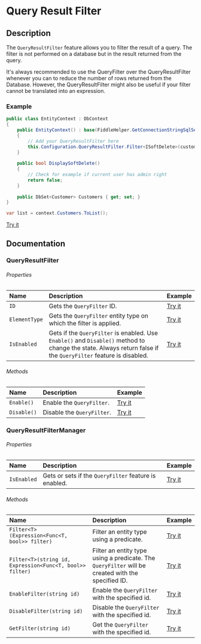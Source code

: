 # Query Result Filter

## Description

The `QueryResultFilter` feature allows you to filter the result of a query. The filter is not performed on a database but in the result returned from the query.

It's always recommended to use the QueryFilter over the QueryResultFilter whenever you can to reduce the number of rows returned from the Database. However, the QueryResultFilter might also be useful if your filter cannot be translated into an expression.

### Example

```csharp
public class EntityContext : DbContext
{
	public EntityContext() : base(FiddleHelper.GetConnectionStringSqlServer())
	{
		// Add your QueryResultFilter here
		this.Configuration.QueryResultFilter.Filter<ISoftDelete>(customer => !customer.IsDeleted || DisplaySoftDelete());
	}
	
	public bool DisplaySoftDelete()
	{
		// Check for example if current user has admin right
		return false;
	}
	
	public DbSet<Customer> Customers { get; set; }
}

var list = context.Customers.ToList();
```

[Try it](https://dotnetfiddle.net/39wJxN)

## Documentation

### QueryResultFilter

###### Properties

| Name | Description | Example |
| :--- | :---------- | :------ |
| `ID` | Gets the `QueryFilter` ID. | [Try it](https://dotnetfiddle.net/pWIl86) |
| `ElementType` | Gets the `QueryFilter` entity type on which the filter is applied. | [Try it](https://dotnetfiddle.net/Scty5l) |
| `IsEnabled` | Gets if the `QueryFilter` is enabled. Use `Enable()` and `Disable()` method to change the state. Always return false if the `QueryFilter` feature is disabled. | [Try it](https://dotnetfiddle.net/rZzXUv) |

###### Methods

| Name | Description | Example |
| :--- | :---------- | :------ |
| `Enable()` | Enable the `QueryFilter`. | [Try it](https://dotnetfiddle.net/R4nKJc) |
| `Disable()` | Disable the `QueryFilter`. | [Try it](https://dotnetfiddle.net/27CbSm) |

### QueryResultFilterManager

###### Properties

| Name | Description | Example |
| :--- | :---------- | :------ |
| `IsEnabled` | Gets or sets if the `QueryFilter` feature is enabled. | [Try it](https://dotnetfiddle.net/47jkME) |

###### Methods

| Name | Description | Example |
| :--- | :---------- | :------ |
| `Filter<T>(Expression<Func<T, bool>> filter)` | Filter an entity type using a predicate. | [Try it](https://dotnetfiddle.net/zcIngq) |
| `Filter<T>(string id, Expression<Func<T, bool>> filter)` | Filter an entity type using a predicate. The `QueryFilter` will be created with the specified ID. | [Try it](https://dotnetfiddle.net/g2Hj0r) |
| `EnableFilter(string id)` | Enable the `QueryFilter` with the specified id.  | [Try it](https://dotnetfiddle.net/WSTNTV)  |
| `DisableFilter(string id)` | Disable the `QueryFilter` with the specified id. | [Try it](https://dotnetfiddle.net/9B3fnF)  |
| `GetFilter(string id)` | Get the `QueryFilter` with the specified id. | [Try it](https://dotnetfiddle.net/feGJtz) |
